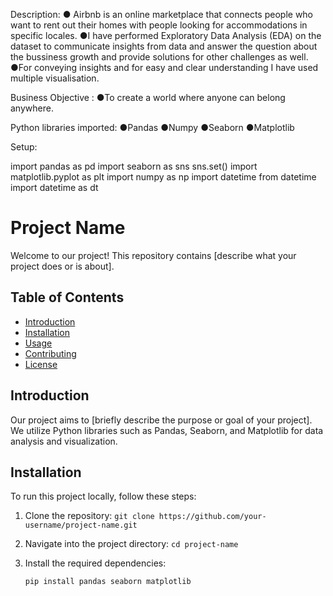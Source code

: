 Description:
● Airbnb is an online marketplace that connects people who want to rent out their homes with people looking for accommodations in specific locales.
●I have performed Exploratory Data Analysis (EDA) on the dataset to communicate insights from data and answer the question about the bussiness growth and provide solutions for other challenges as well.
●For conveying insights and for easy and clear understanding I have used multiple visualisation.

Business Objective :
●To create a world where anyone can belong anywhere.

Python libraries imported:
●Pandas
●Numpy
●Seaborn
●Matplotlib

Setup:

import pandas as pd
import seaborn as sns
sns.set()
import matplotlib.pyplot as plt
import numpy as np
import datetime
from datetime import datetime as dt

# Project Name

Welcome to our project! This repository contains [describe what your project does or is about].

## Table of Contents

- [Introduction](#introduction)
- [Installation](#installation)
- [Usage](#usage)
- [Contributing](#contributing)
- [License](#license)

## Introduction

Our project aims to [briefly describe the purpose or goal of your project]. We utilize Python libraries such as Pandas, Seaborn, and Matplotlib for data analysis and visualization.

## Installation

To run this project locally, follow these steps:

1. Clone the repository: `git clone https://github.com/your-username/project-name.git`
2. Navigate into the project directory: `cd project-name`
3. Install the required dependencies:

   ```bash
   pip install pandas seaborn matplotlib
